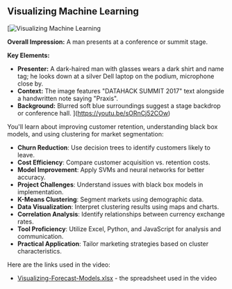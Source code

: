 ## Visualizing Machine Learning

[![**Visualizing Machine Learning**](https://i.ytimg.com/vi_webp/sORnCj52COw/sddefault.webp)

**Overall Impression:** A man presents at a conference or summit stage.

**Key Elements:**
* **Presenter:** A dark-haired man with glasses wears a dark shirt and name tag; he looks down at a silver Dell laptop on the podium, microphone close by.
* **Context:** The image features "DATAHACK SUMMIT 2017" text alongside a handwritten note saying "Praxis".
* **Background:** Blurred soft blue surroundings suggest a stage backdrop or conference hall.
](https://youtu.be/sORnCj52COw)

You'll learn about improving customer retention, understanding black box models, and using clustering for market segmentation:

- **Churn Reduction**: Use decision trees to identify customers likely to leave.
- **Cost Efficiency**: Compare customer acquisition vs. retention costs.
- **Model Improvement**: Apply SVMs and neural networks for better accuracy.
- **Project Challenges**: Understand issues with black box models in implementation.
- **K-Means Clustering**: Segment markets using demographic data.
- **Data Visualization**: Interpret clustering results using maps and charts.
- **Correlation Analysis**: Identify relationships between currency exchange rates.
- **Tool Proficiency**: Utilize Excel, Python, and JavaScript for analysis and communication.
- **Practical Application**: Tailor marketing strategies based on cluster characteristics.

Here are the links used in the video:

- [Visualizing-Forecast-Models.xlsx](https://docs.google.com/spreadsheets/d/1oJdwjOuZMfnWX3DKw47IuGPD7yUO8vgg/view) - the spreadsheet used in the video
